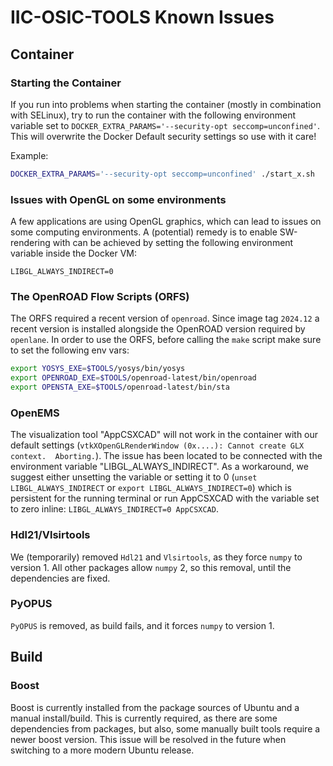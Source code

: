# IIC-OSIC-TOOLS Known Issues

## Container

### Starting the Container

If you run into problems when starting the container (mostly in combination with SELinux), try to run the container with the following environment variable set to `DOCKER_EXTRA_PARAMS='--security-opt seccomp=unconfined'`. This will overwrite the Docker Default security settings so use with it care!

Example:

```bash
DOCKER_EXTRA_PARAMS='--security-opt seccomp=unconfined' ./start_x.sh
```

### Issues with OpenGL on some environments

A few applications are using OpenGL graphics, which can lead to issues on some computing environments. A (potential) remedy is to enable SW-rendering with can be achieved by setting the following environment variable inside the Docker VM:

`LIBGL_ALWAYS_INDIRECT=0`

### The OpenROAD Flow Scripts (ORFS)

The ORFS required a recent version of `openroad`. Since image tag `2024.12` a recent version is installed alongside the OpenROAD version required by `openlane`. In order to use the ORFS, before calling the `make` script make sure to set the following env vars:

```bash
export YOSYS_EXE=$TOOLS/yosys/bin/yosys
export OPENROAD_EXE=$TOOLS/openroad-latest/bin/openroad
export OPENSTA_EXE=$TOOLS/openroad-latest/bin/sta
```

### OpenEMS

The visualization tool "AppCSXCAD" will not work in the container with our default settings (`vtkXOpenGLRenderWindow (0x....): Cannot create GLX context.  Aborting.`). The issue has been located to be connected with the environment variable "LIBGL_ALWAYS_INDIRECT". As a workaround, we suggest either unsetting the variable or setting it to 0 (`unset LIBGL_ALWAYS_INDIRECT` or `export LIBGL_ALWAYS_INDIRECT=0`) which is persistent for the running terminal or run AppCSXCAD with the variable set to zero inline: `LIBGL_ALWAYS_INDIRECT=0 AppCSXCAD`.

### Hdl21/Vlsirtools

We (temporarily) removed `Hdl21` and `Vlsirtools`, as they force `numpy` to version 1. All other packages allow `numpy` 2, so this removal, until the dependencies are fixed.

### PyOPUS

`PyOPUS` is removed, as build fails, and it forces `numpy` to version 1.

## Build

### Boost

Boost is currently installed from the package sources of Ubuntu and a manual install/build. This is currently required, as there are some dependencies from packages, but also, some manually built tools require a newer boost version. This issue will be resolved in the future when switching to a more modern Ubuntu release.
